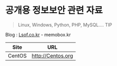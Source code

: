 # 공개용 정보보안 관련 자료
> Linux, Windows, Python, PHP, MySQL.... TIP

Blog : [Lsof.co.kr](http://www.lsof.co.kr) - memobox.kr

|Site|URL|
|--|--|
|CentOS|http://Centos.org|
